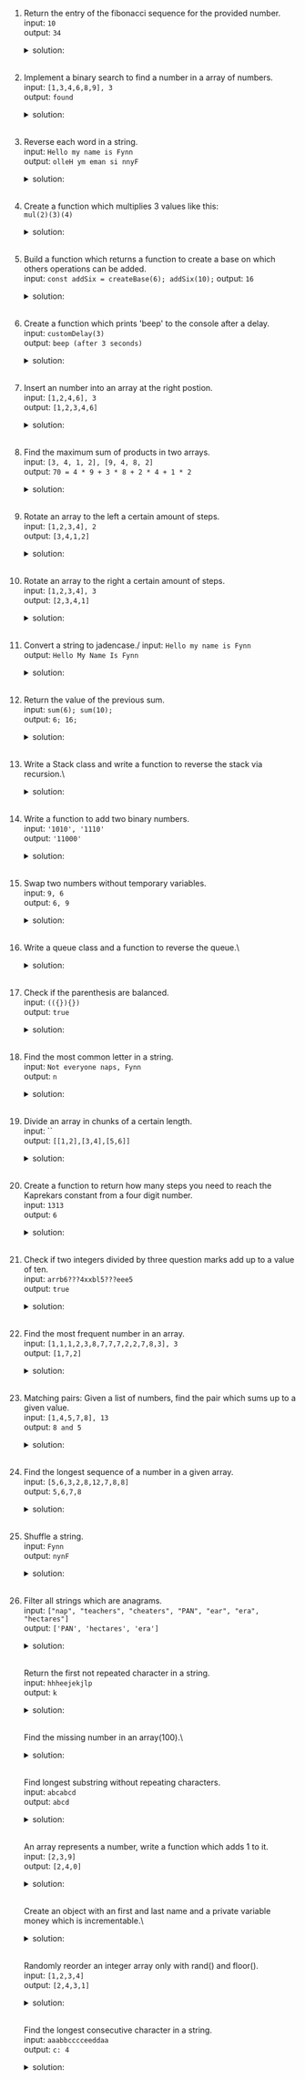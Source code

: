 <ol>
<li>

<!--- question, input, output goes here; line-break is possible with '\' -->
Return the entry of the fibonacci sequence for the provided number.\
input: `10`\
output: `34`
<details>
<summary>
<!--- collapsible text header goes here -->
solution:
</summary>
<!--- collapsible text goes here -->

```
const fibona = function (num) {
  let seq = [];
  let fibo = 0;
  for (let i = 0; i < num + 1; i++) {
    if (i === 1) fibo = 1;
    else if (i !== 0) fibo = fibo + seq[seq.length - 2];
    seq.push(fibo);
  }
  return seq[num];
};
```
or
```
const fibfib = function (num) {
  if (num < 2) return num;
  return fibfib(num - 2) + fibfib(num - 1)
}
```
</details>
</br>
</li>

<li>

<!--- question, input, output goes here; line-break is possible with '\' -->
Implement a binary search to find a number in a array of numbers.\
input: `[1,3,4,6,8,9], 3`\
output: `found`
<details>
<summary>
<!--- collapsible text header goes here -->
solution:
</summary>
<!--- collapsible text goes here -->

```
const binarySearch = function (arr, num) {
  if (arr.length === 1 && arr[0] !== num) return 'not found';
  const len = Math.floor(arr.length / 2);
  const midEle = arr[len];
  if (num < midEle) return binarySearch(arr.slice(0, len), num);
  if (num > midEle) return binarySearch(arr.slice(len), num);
  if (num === midEle) return 'found';
}
```
</details>
</br>
</li>

<li>

<!--- question, input, output goes here; line-break is possible with '\' -->
Reverse each word in a string.\
input: `Hello my name is Fynn`\
output: `olleH ym eman si nnyF`
<details>
<summary>
<!--- collapsible text header goes here -->
solution:
</summary>
<!--- collapsible text goes here -->

```
const wordReverse = function (inputString) {
  return inputString.split(' ').map(word => [...word].reverse().join('').toString()).join(' ');
}
```
</details>
</br>
</li>

<li>

<!--- question, input, output goes here; line-break is possible with '\' -->
Create a function which multiplies 3 values like this:\
`mul(2)(3)(4)`
<details>
<summary>
<!--- collapsible text header goes here -->
solution:
</summary>
<!--- collapsible text goes here -->

```
const mul = function (number1) {
  return function (number2) {
    return function (number3) {
      return number1 * number2 * number3;
    }
  }
}
```
</details>
</br>
</li>

<li>

<!--- question, input, output goes here; line-break is possible with '\' -->
Build a function which returns a function to create a base on which others operations can be added.\
input: `const addSix = createBase(6); addSix(10);`
output: `16`
<details>
<summary>
<!--- collapsible text header goes here -->
solution:
</summary>
<!--- collapsible text goes here -->

```
const createBase = function (inputNumber) {
  return function (anotherInputString) {
    return inputNumber + anotherInputString;
  }
}
```
</details>
</br>
</li>

<li>

<!--- question, input, output goes here; line-break is possible with '\' -->
Create a function which prints 'beep' to the console after a delay.\
input: `customDelay(3)`\
output: `beep (after 3 seconds)`
<details>
<summary>
<!--- collapsible text header goes here -->
solution:
</summary>
<!--- collapsible text goes here -->

```
const customDelay = function (delay) {
  return new Promise((resolve, reject) => {
    setTimeout(() => resolve(1), delay * 1000);
  })
}
customDelay(3).then(() => console.log('beep'));
```
</details>
</br>
</li>

<li>

<!--- question, input, output goes here; line-break is possible with '\' -->
Insert an number into an array at the right postion.\
input: `[1,2,4,6], 3`\
output: `[1,2,3,4,6]`
<details>
<summary>
<!--- collapsible text header goes here -->
solution:
</summary>
<!--- collapsible text goes here -->

```
const insertInArray = function (inputArray, inputNumber) {
  for (let i = 0; i < inputArray.length; i++) {
    if (inputNumber === inputArray[i]) return i;
    if (inputNumber < inputArray[i]) {
      inputArray.splice(i, 0, inputNumber);
      return i;
    }
    if (inputArray.length - 1 === i) {
      inputArray.push(inputNumber);
      return i + 1;
    }
  }
  return inputArray;
}
```
</details>
</br>
</li>

<li>

<!--- question, input, output goes here; line-break is possible with '\' -->
Find the maximum sum of products in two arrays.\
input: `[3, 4, 1, 2], [9, 4, 8, 2]`\
output: `70 = 4 * 9 + 3 * 8 + 2 * 4 + 1 * 2`
<details>
<summary>
<!--- collapsible text header goes here -->
solution:
</summary>
<!--- collapsible text goes here -->

```
const findMax = function (inputArray1, inputArray2) {
  const arr1 = inputArray1.sort((a, b) => a - b);
  const arr2 = inputArray2.sort((a, b) => a - b);
  let sum = 0;
  let sumString = '';

  for (let i = arr1.length - 1; i >= 0; i--) {
    sum += arr1[i] * arr2[i];
    sumString += arr1[i] + ' * ' + arr2[i] + (i === 0 ? '' : ' + ');
  }

  console.log(`${sum} = ${sumString}`);
};
```
</details>
</br>
</li>

<li>

<!--- question, input, output goes here; line-break is possible with '\' -->
Rotate an array to the left a certain amount of steps.\
input: `[1,2,3,4], 2`\
output: `[3,4,1,2]`
<details>
<summary>
<!--- collapsible text header goes here -->
solution:
</summary>
<!--- collapsible text goes here -->

```
const leftCirc = function (inputArray, step) {
  const newArr = [...inputArray];
  for (let i = 0; i < step; i++) {
    newArr.push(newArr[0]);
    newArr.splice(0, 1);
  }
  return newArr;
}
```
or
```
function circularArrayRotation(arr, k) {
  //Perform the operations k times
  for (let i = 0; i < k; i++) {
    arr.push(arr.shift());
  }
  return arr;
}
```
</details>
</br>
</li>

<li>

<!--- question, input, output goes here; line-break is possible with '\' -->
Rotate an array to the right a certain amount of steps.\
input: `[1,2,3,4], 3`\
output: `[2,3,4,1]`
<details>
<summary>
<!--- collapsible text header goes here -->
solution:
</summary>
<!--- collapsible text goes here -->

```
const rightCirc = function (inputArray, step) {
  const newArr = [...inputArray];
  for (let i = 0; i < step; i++) {
    newArr.splice(0, 0, newArr[newArr.length - 1]);
    newArr.pop();
  }
  return newArr;
}
```
or
```
function circularArrayRotation(arr, k) {
  //Perform the operations k times
  for (let i = 0; i < k; i++) {
    arr.unshift(arr.pop());
  }
  return arr;
}
```
</details>
</br>
</li>

<li>

<!--- question, input, output goes here; line-break is possible with '\' -->
Convert a string to jadencase./
input: `Hello my name is Fynn`\
output: `Hello My Name Is Fynn`
<details>
<summary>
<!--- collapsible text header goes here -->
solution:
</summary>
<!--- collapsible text goes here -->

```
(function (inputString) {
  return inputString.split(' ').map((word => word[0].toUpperCase() + word.slice(1))).join(' ');
})('Hello my name is Fynn');
```
</details>
</br>
</li>

<li>

<!--- question, input, output goes here; line-break is possible with '\' -->
Return the value of the previous sum.\
input: `sum(6); sum(10);`\
output: `6; 16;`
<details>
<summary>
<!--- collapsible text header goes here -->
solution:
</summary>
<!--- collapsible text goes here -->

```
const innerFunc = function () {
  let sum = 0;

  return function (inputNumber = 0) {
    sum += inputNumber;
    return sum;
  }
}
const sum = innerFunc();
```
</details>
</br>
</li>

<li>

<!--- question, input, output goes here; line-break is possible with '\' -->
Write a Stack class and write a function to reverse the stack via recursion.\
<details>
<summary>
<!--- collapsible text header goes here -->
solution:
</summary>
<!--- collapsible text goes here -->

```
class Stack {
  items = [];

  push = function (item) {
    return this.items.push(item);
  }

  pop = function () {
    return this.items.pop();
  }

  peek = function () {
    return this.items[this.items.length - 1];
  }

  isEmpty = function () {
    return this.items.length === 0;
  }

  clear = function () {
    this.items = [];
  }

  size = function () {
    return this.items.length;
  }

  get = function () {
    const copy = [...this.items];
    return copy;
  }
}

// Reverse the stack via recursion
const myStack1 = new Stack();
myStack1.push(1);
myStack1.push(2);
myStack1.push(3);

const reverseFunction = function () {
  let tempStorage = [];
  let lock = false;

  return function (inputStack) {

    if (!inputStack.isEmpty() && !lock) {
      tempStorage.push(inputStack.pop());
      reverseStack(inputStack);
    }
    if (inputStack.isEmpty()) lock = true;

    if (lock && tempStorage.length === 0) {
      return inputStack.get();
    }

    if (lock) {
      inputStack.push(tempStorage.splice(0, 1)[0]);
      reverseStack(inputStack);
    }
  }
}
const reverseStack = reverseFunction();
```
</details>
</br>
</li>


<li>

<!--- question, input, output goes here; line-break is possible with '\' -->
Write a function to add two binary numbers.\
input: `'1010', '1110'`\
output: `'11000'`
<details>
<summary>
<!--- collapsible text header goes here -->
solution:
</summary>
<!--- collapsible text goes here -->

```
const bitwiseSum = function (inputString1, inputString2) {
  let carry = 0;
  const input1 = [...inputString1].reverse();
  const input2 = [...inputString2].reverse();

  let solution = input1.map((binary, index) => {
    console.log(binary, input2[index], index, carry);

    if (binary & input2[index]) {
      if (carry === 1) {
        return 1;
      }
      carry = 1;
      return 0;
    }
    if (binary ^ input2[index]) {
      if (carry === 1) {
        return 0;
      }
      return 1;
    }
    if (carry === 1) {
      carry = 0;
      return 1;
    }
    return 0;
  }).reverse();

  return carry === 1 ? '1' + solution.join('') : solution.join('');
}
```
</details>
</br>
</li>


<li>

<!--- question, input, output goes here; line-break is possible with '\' -->
Swap two numbers without temporary variables.\
input: `9, 6`\
output: `6, 9`
<details>
<summary>
<!--- collapsible text header goes here -->
solution:
</summary>
<!--- collapsible text goes here -->

```
const swapNum = function (inputNum1, inputNum2) {
  console.log(`a: ${inputNum1} b: ${inputNum2}`);
  [inputNum1, inputNum2] = [inputNum2, inputNum1];
  console.log(`a: ${inputNum1} b: ${inputNum2}`);
}

const swapNum2 = function (a, b) {
  console.log(`a: ${a} b: ${b}`);
  a = a + b;
  b = a - b;
  a = a - b;
  console.log(`a: ${a} b: ${b}`);
}
```
</details>
</br>
</li>


<li>

<!--- question, input, output goes here; line-break is possible with '\' -->
Write a queue class and a function to reverse the queue.\
<details>
<summary>
<!--- collapsible text header goes here -->
solution:
</summary>
<!--- collapsible text goes here -->

```
class Queue {
  items = [];

  enqueue = function (item) {
    this.items.unshift(item);
    return item + ' added to queue!';
  }
  dequeue = function () {
    return this.items.pop();
  }
  front = function () {
    return this.items[0];
  }
  rear = function () {
    return this.items[this.items.length - 1];
  }
  size = function () {
    return this.items.length;
  }
  isEmpty = function () {
    return this.items.length === 0;
  }
}

const reverseQueue = function (inputQueue) {
  const tempArr = [];

  while (!inputQueue.isEmpty()) {
    tempArr.push(inputQueue.dequeue());
  }

  while (tempArr.length > 0) {
    inputQueue.Queue(tempArr.pop());
  }

  return inputQueue;
}
```
</details>
</br>
</li>


<li>

<!--- question, input, output goes here; line-break is possible with '\' -->
Check if the parenthesis are balanced.\
input: `(({}){})`\
output: `true`
<details>
<summary>
<!--- collapsible text header goes here -->
solution:
</summary>
<!--- collapsible text goes here -->

```
const parenthesisCheck = function (inputString) {
  const tempObj = { '(': 0, ')': 0, '{': 0, '}': 0 };

  [...inputString].forEach(symbol => {
    tempObj[symbol]++;
  });

  if (tempObj['('] !== tempObj[')']) return false;
  if (tempObj['{'] !== tempObj['}']) return false;
  return true;
}
```
or
```
const balancedParenthesis = function (inputString) {
  const tempArr = [];

  if (inputString.length % 2 === 1) return false;

  for (let i = 0; i < inputString.length; i++) {
    if (inputString[i] === '(') tempArr.push('(');
    else if (inputString[i] === '{') tempArr.push('{');
    else if (inputString[i] === ')') {
      if (tempArr[tempArr.length - 1] !== '(') return false;
      else tempArr.pop();
    }
    else if (inputString[i] === '}') {
      if (tempArr[tempArr.length - 1] !== '{') return false;
      else tempArr.pop();
    }
  }

  return true;
}
```
</details>
</br>
</li>


<li>

<!--- question, input, output goes here; line-break is possible with '\' -->
Find the most common letter in a string.\
input: `Not everyone naps, Fynn`\
output: `n`
<details>
<summary>
<!--- collapsible text header goes here -->
solution:
</summary>
<!--- collapsible text goes here -->

```
const mostCommonLetter = function (inputString) {
  const tempArr = [...inputString.replace(new RegExp(' ', 'g'), '').toLowerCase()];
  const dictMap = new Map(tempArr.map(letter => [letter, 0]));
  let mostCommon = '';
  let highestCounter = 0;

  tempArr.forEach(letter => {
    if (dictMap.has(letter)) {
      dictMap.set(letter, dictMap.get(letter) + 1);
      if (highestCounter < dictMap.get(letter)) {
        highestCounter = dictMap.get(letter);
        mostCommon = letter;
      }
    }
  });
  return mostCommon;
}
```
</details>
</br>
</li>

<li>

<!--- question, input, output goes here; line-break is possible with '\' -->
Divide an array in chunks of a certain length.\
input: ``\
output: `[[1,2],[3,4],[5,6]]`
<details>
<summary>
<!--- collapsible text header goes here -->
solution:
</summary>
<!--- collapsible text goes here -->

```
const chunkArray = function (inputArr, len) {
  const chunkedArr = [];

  for (let i = 0; i <= Math.floor(inputArr.length / len); i++) {
    chunkedArr.push(inputArr.slice(i * len, (i + 1) * len));
  }

  return chunkedArr;
}
```
</details>
</br>
</li>

<li>

<!--- question, input, output goes here; line-break is possible with '\' -->
Create a function to return how many steps you need to reach the Kaprekars constant from a four digit number.\
input: `1313`\
output: `6`
<details>
<summary>
<!--- collapsible text header goes here -->
solution:
</summary>
<!--- collapsible text goes here -->

```
function KaprekarsConstant(num) {
  let steps = 0;
  let solution = num;

  const helperFunc = (num) => {
    // @ts-ignore TODO: Think about it later
    num = [...num + ''];
    while (num.length < 4) num.push('0');
    const tempNum1 = parseInt(num.sort().join(''));
    const tempNum2 = parseInt(num.sort().reverse().join(''));

    if (tempNum1 < tempNum2) return tempNum2 - tempNum1;
    else return tempNum1 - tempNum2;
  }

  while (solution !== 6174) {
    solution = helperFunc(solution);
    steps++;
  }

  return steps;
}
```
</details>
</br>
</li>

<li>

<!--- question, input, output goes here; line-break is possible with '\' -->
Check if two integers divided by three question marks add up to a value of ten.\
input: `arrb6???4xxbl5???eee5`\
output: `true`
<details>
<summary>
<!--- collapsible text header goes here -->
solution:
</summary>
<!--- collapsible text goes here -->

```
function questionMarks(str) {
  const tempArr = str.replace(/[a-z]/gi, '').split('???').join('').replace(/\\?/g, '');
  let solution = false;

  if (tempArr.length % 2 !== 1) {
    let tempSolution = 0;
    for (let i = 0; i < tempArr.length; i += 2) {
      if (parseInt(tempArr[i]) + parseInt(tempArr[i + 1]) === 10) tempSolution += 1;
    }
    if (tempSolution === tempArr.length / 2) solution = true;
  }

  return solution;
}
```
</details>
</br>
</li>

<li>

<!--- question, input, output goes here; line-break is possible with '\' -->
Find the most frequent number in an array.\
input: `[1,1,1,2,3,8,7,7,7,2,2,7,8,3], 3`\
output: `[1,7,2]`
<details>
<summary>
<!--- collapsible text header goes here -->
solution:
</summary>
<!--- collapsible text goes here -->

```
function mostFrequentNumbers(inputArr, k) {
  const dict = new Map();

  for (let i = 0; i < inputArr.length; i++) {
    if (dict.has(inputArr[i] + '')) dict.set(inputArr[i] + '', dict.get(inputArr[i] + '') + 1);
    else dict.set(inputArr[i], 0)
  }

  // @ts-ignore TODO: Think about it later
  return [...dict].sort((a, b) => b[1] - a[1]).splice(0, k).map(ele => ele[0]);
}
```
</details>
</br>
</li>
<li>

<!--- question, input, output goes here; line-break is possible with '\' -->
Matching pairs: Given a list of numbers, find the pair which sums up to a given value.\
input: `[1,4,5,7,8], 13`\
output: `8 and 5`
<details>
<summary>
<!--- collapsible text header goes here -->
solution:
</summary>
<!--- collapsible text goes here -->

```
function matchingPairs(inputArr, inputSum) {
  // To eleminate duplicates:
  // @ts-ignore TODO: Think about it later
  const tempArr = [...new Set(inputArr)];
  const dict = new Set();
  let solution = 'no solution';

  for (let i = 0; i < tempArr.length; i++) {
    if (dict.has(tempArr[i])) {
      solution = `${tempArr[i]} and ${inputSum - tempArr[i]}`
      break;
    }
    else dict.add(inputSum - tempArr[i]);
  }

  return solution;
}
```
</details>
</br>
</li>
<li>

<!--- question, input, output goes here; line-break is possible with '\' -->
 Find the longest sequence of a number in a given array.\
input: `[5,6,3,2,8,12,7,8,8]`\
output: `5,6,7,8`
<details>
<summary>
<!--- collapsible text header goes here -->
solution:
</summary>
<!--- collapsible text goes here -->

```
function consecutiveCounter(inputArr) {
  const tempSortedArr = inputArr.sort((a, b) => a - b);
  let conNum = tempSortedArr[0];
  let counter = 1;
  let max = 0;

  for (let i = 1; i < tempSortedArr.length; i++) {
    if (conNum + 1 === tempSortedArr[i]) {
      counter += 1;
      if (max < counter) {
        max = counter;
      }
    } else {
      counter = 0;
    }
    conNum = tempSortedArr[i];
  }

  return max;
}
```
</details>
</br>
</li>
<li>

<!--- question, input, output goes here; line-break is possible with '\' -->
Shuffle a string.\
input: `Fynn`\
output: `nynF`
<details>
<summary>
<!--- collapsible text header goes here -->
solution:
</summary>
<!--- collapsible text goes here -->

```
function shuffleString(inputString) {
  return [...inputString].sort(() => Math.round(Math.random() - 1));
}
```
</details>
</br>
</li>
<li>

<!--- question, input, output goes here; line-break is possible with '\' -->
Filter all strings which are anagrams.\
input: `["nap", "teachers", "cheaters", "PAN", "ear", "era", "hectares"]`\
output: `['PAN', 'hectares', 'era']`
<details>
<summary>
<!--- collapsible text header goes here -->
solution:
</summary>
<!--- collapsible text goes here -->

```
function aclean(arr) {
  const dict = new Map();

  arr.forEach(ele => {
    dict.set([...ele.toLowerCase()].sort().join(''), ele);
  });

  // @ts-ignore TODO: Think about it later
  return [...dict.values()];
}
```
</details>
</br>
</li>

<!--- question, input, output goes here; line-break is possible with '\' -->
Return the first not repeated character in a string.\
input: `hhheejekjlp`\
output: `k`
<details>
<summary>
<!--- collapsible text header goes here -->
solution:
</summary>
<!--- collapsible text goes here -->

```
function nonRepeat(inputString) {
  const tempArr = [...inputString.toLowerCase()];
  const dict = new Map();
  let solution = '';

  tempArr.forEach(char => {
    if (dict.has(char)) dict.set(char, dict.get(char) + 1);
    else dict.set(char, 1);
  });

  // @ts-ignore TODO: Think about it later
  for (let [key, value] of dict.entries()) {
    if (value === 1) {
      solution = key
      break;
    }
  }

  return solution;
}
```
</details>
</br>
</li>

<!--- question, input, output goes here; line-break is possible with '\' -->
Find the missing number in an array(100).\
<details>
<summary>
<!--- collapsible text header goes here -->
solution:
</summary>
<!--- collapsible text goes here -->

```
function findMissing(inputArr) {
  // const dict = new Set([...Array(100).keys()]);
  const dict = new Set(inputArr);

  for (let i = 0; i < 100; i++) {
    if (!dict.has(i)) return i;
  };
}
```
or
```
function findMissing2(inputArr) {
  return 4950 - inputArr.reduce((acc, cur) => acc + cur, 0);
}
```
</details>
</br>
</li>

<!--- question, input, output goes here; line-break is possible with '\' -->
Find longest substring without repeating characters.\
input: `abcabcd`\
output: `abcd`
<details>
<summary>
<!--- collapsible text header goes here -->
solution:
</summary>
<!--- collapsible text goes here -->

```
function findSubString(inputString) {
  let tempArr = [];
  let solution = [];
  const dict = new Set();

  for (let i = 0; i < inputString.length; i++) {
    let curr = inputString[i];
    if (!dict.has(curr)) {
      tempArr.push(curr);
      if (tempArr.length > solution.length) solution = [...tempArr];
      dict.add(curr);
    } else {
      tempArr.splice(tempArr.indexOf(curr) + 1).forEach(char => dict.delete(char));
    }
  }

  return solution;
}
```
</details>
</br>
</li>

<!--- question, input, output goes here; line-break is possible with '\' -->
An array represents a number, write a function which adds 1 to it.\
input: `[2,3,9]`\
output: `[2,4,0]`
<details>
<summary>
<!--- collapsible text header goes here -->
solution:
</summary>
<!--- collapsible text goes here -->

```
function addOne(inputArr) {
  let solution = [];
  const tempArr = [...inputArr].reverse();
  let carry = 0;

  solution = tempArr.reduce((acc, curr) => {
    if (acc.length === 0) carry = 1;
    if (curr < 9) {
      acc.push(curr + carry);
      carry = 0;
      return acc;
    } else {
      acc.push(0);
      carry = 1;
      return acc;
    }
  }, [])

  if (carry === 1) solution.push(1);

  return solution.reverse();
}
```
</details>
</br>
</li>

<!--- question, input, output goes here; line-break is possible with '\' -->
Create an object with an first and last name and a private variable money which is incrementable.\
<details>
<summary>
<!--- collapsible text header goes here -->
solution:
</summary>
<!--- collapsible text goes here -->

```
function obj(first, last) {
  this.name = {
    first,
    last
  }
  this.money = 100;

  return {
    getName: () => this.name.first + ' ' + this.name.last,
    greet: () => `Hi, I'm ${this.name.first}!`,
    incrementMoney: (amount) => this.money += amount,
    getMoney: () => this.money
  }
}
```
</details>
</br>
</li>

<!--- question, input, output goes here; line-break is possible with '\' -->
Randomly reorder an integer array only with rand() and floor().\
input: `[1,2,3,4]`\
output: `[2,4,3,1]`
<details>
<summary>
<!--- collapsible text header goes here -->
solution:
</summary>
<!--- collapsible text goes here -->

```
function randomlyReorder(inputArray) {
  return inputArray.sort((a, b) => Math.random() > 0.5 ? 1 : -1);
}
```
or
```
function randomlyReorderII(inputArray) {
  for (let i = inputArray.length - 1; i >= 1; i--) {
    let randPos = Math.floor((i + 1) * Math.random());
    let temp = inputArray[i];
    inputArray[i] = inputArray[randPos];
    inputArray[randPos] = temp;
  }
  return inputArray;
}
```
</details>
</br>
</li>

<!--- question, input, output goes here; line-break is possible with '\' -->
Find the longest consecutive character in a string.\
input: `aaabbcccceeddaa`\
output: `c: 4`
<details>
<summary>
<!--- collapsible text header goes here -->
solution:
</summary>
<!--- collapsible text goes here -->

```
function longestConsec(inputString) {
  let lastChar = null;
  let maxChar = null;
  let max = 0;
  let currCounter = 0;

  for (let i = 0; i < inputString.length; i++) {
    if (inputString[i] === lastChar) {
      currCounter += 1;
      if (currCounter > max) {
        max = currCounter;
        maxChar = inputString[i]
      }
    } else {
      currCounter = 1;
      lastChar = inputString[i];
    }
  }

  return {
    [maxChar]: max
  }
}
```
</details>
</br>
</li>

</ol>